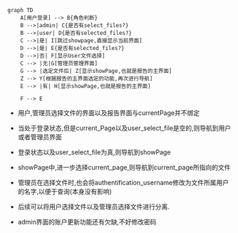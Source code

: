 ```mermaid
graph TD
    A[用户登录] --> B{角色判断}
    B -->|admin| C{是否有select_files?}
    B -->|user| D{是否有selected_files?}
    C -->|是| I[跳过showpage,直接显示当前界面]
    D -->|是| E{是否有selected_files?}
    D -->|否| F[显示User文件选择]
    C --> |无|G[管理员管理界面]
    G --> |选定文件后| Z[显示showPage,也就是报告的主界面]
    Z --> Y[根据报告的主界面选定的功能,再次进行导航]
    E --> |有| H[显示showPage,也就是报告的主界面]

    F --> E
```

- 用户,管理员选择文件的界面以及报告界面与currentPage并不绑定

- 当处于登录状态,但是current_Page以及user_select_file是空的,则导航到用户或者管理员界面

- 登录状态以及user_select_file为真,则导航到showPage

- showPage中,进一步选择current_page,则导航到current_page所指向的文件

- 管理员在选择文件时,也会将authentification_username修改为文件所属用户的名字,以便于查询(本身没有影响)
- 后续可以将用户选择文件以及管理员选择文件进行分离.

- admin界面的账户更新功能还有欠缺,不好修改密码